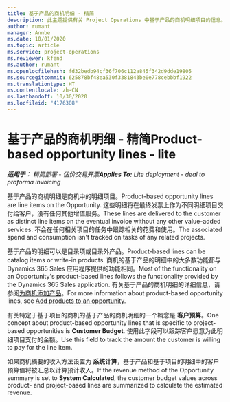 ```yaml
---
title: 基于产品的商机明细 - 精简
description: 此主题提供有关 Project Operations 中基于产品的商机明细项目的信息。
author: rumant
manager: Annbe
ms.date: 10/01/2020
ms.topic: article
ms.service: project-operations
ms.reviewer: kfend
ms.author: rumant
ms.openlocfilehash: fd32bedb94cf36f706c112a845f342d9dde19805
ms.sourcegitcommit: 625878bf48ea530f3381843be0e778cebbbf1922
ms.translationtype: HT
ms.contentlocale: zh-CN
ms.lasthandoff: 10/30/2020
ms.locfileid: "4176308"
---
```

# <a name="product-based-opportunity-lines---lite"></a><span data-ttu-id="59add-103">基于产品的商机明细 - 精简</span><span class="sxs-lookup"><span data-stu-id="59add-103">Product-based opportunity lines - lite</span></span>

<span data-ttu-id="59add-104">_**适用于：** 精简部署 - 估价交易开票_</span><span class="sxs-lookup"><span data-stu-id="59add-104">_**Applies To:** Lite deployment - deal to proforma invoicing_</span></span>

<span data-ttu-id="59add-105">基于产品的商机明细是商机中的明细项目。</span><span class="sxs-lookup"><span data-stu-id="59add-105">Product-based opportunity lines are line items on the Opportunity.</span></span> <span data-ttu-id="59add-106">这些明细将在最终发票上作为不同明细项目交付给客户，没有任何其他增值服务。</span><span class="sxs-lookup"><span data-stu-id="59add-106">These lines are delivered to the customer as distinct line items on the eventual invoice without any other value-added services.</span></span> <span data-ttu-id="59add-107">不会在任何相关项目的任务中跟踪相关的花费和使用。</span><span class="sxs-lookup"><span data-stu-id="59add-107">The associated spend and consumption isn't tracked on tasks of any related projects.</span></span>

<span data-ttu-id="59add-108">基于产品的明细可以是目录项或目录外产品。</span><span class="sxs-lookup"><span data-stu-id="59add-108">Product-based lines can be catalog items or write-in products.</span></span> <span data-ttu-id="59add-109">商机的基于产品的明细中的大多数功能都与 Dynamics 365 Sales 应用程序提供的功能相同。</span><span class="sxs-lookup"><span data-stu-id="59add-109">Most of the functionality on an Opportunity's product-based lines follows the functionality provided by the Dynamics 365 Sales application.</span></span> <span data-ttu-id="59add-110">有关基于产品的商机明细的详细信息，请参阅[为商机添加产品](https://docs.microsoft.com/dynamics365/sales-enterprise/add-products-opportunity)。</span><span class="sxs-lookup"><span data-stu-id="59add-110">For more information about product-based opportunity lines, see [Add products to an opportunity](https://docs.microsoft.com/dynamics365/sales-enterprise/add-products-opportunity).</span></span>

<span data-ttu-id="59add-111">有关特定于基于项目的商机的基于产品的商机明细的一个概念是 **客户预算**。</span><span class="sxs-lookup"><span data-stu-id="59add-111">One concept about product-based opportunity lines that is specific to project-based opportunities is **Customer Budget**.</span></span> <span data-ttu-id="59add-112">使用此字段可以跟踪客户愿意为此明细项目支付的金额。</span><span class="sxs-lookup"><span data-stu-id="59add-112">Use this field to track the amount the customer is willing to pay for the line item.</span></span>

<span data-ttu-id="59add-113">如果商机摘要的收入方法设置为 **系统计算**，基于产品和基于项目的明细中的客户预算值将被汇总以计算预计收入。</span><span class="sxs-lookup"><span data-stu-id="59add-113">If the revenue method of the Opportunity summary is set to **System Calculated**, the customer budget values across product- and project-based lines are summarized to calculate the estimated revenue.</span></span>
